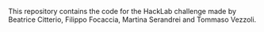 This repository contains the code for the HackLab challenge made by Beatrice Citterio, Filippo Focaccia, Martina Serandrei and Tommaso Vezzoli.
